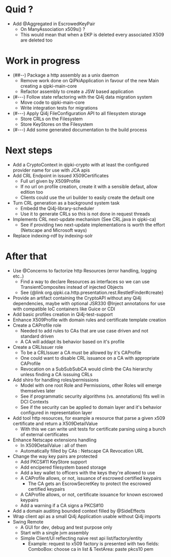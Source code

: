 
# Quid ?

* Add @Aggregated in EscrowedKeyPair
  * On ManyAssociation<X509> x509s() ?
  * This would mean that when a EKP is deleted every associated X509 are deleted too


# Work in progress

* (##--) Package a http assembly as a unix daemon
  * Remove work done on QiPkiApplication in favour of the new Main creating a qipki-main-core
  * Refactor assembly to create a JSW based application
* (#---) Follow state refactoring with the Qi4j data migration system
  * Move code to qipki-main-core
  * Write integration tests for migrations
* (#---) Apply Qi4j FileConfiguration API to all filesystem storage
  * Store CRLs on the Filesystem
  * Store KeyStores on the Filesystem
* (#---) Add some generated documentation to the build process


# Next steps

* Add a CryptoContext in qipki-crypto with at least the configured provider name for use with JCA apis
* Add CRL Endpoint in issued X509Certificates
  * Full url given by X509Profile
  * If no url on profile creation, create it with a sensible defaut, allow edition too
  * Clients could use the uri builder to easily create the default one 
* Turn CRL generation as a background system task
  * Embedd the Qi4j-library-scheduler
  * Use it to generate CRLs so this is not done in request threads
* Implements CRL next-update mechanism (See CRL.java in qipki-ca)
  * See if providing two next-update implementations is worth the effort (Netscape and Microsoft ways)
* Replace indexing-rdf by indexing-solr


# After that

* Use @Concerns to factorize http Resources (error handling, logging etc..)
  * Find a way to declare Resources as interfaces so we can use TransientComposites instead of injected Objects
  * See {@link org.qipki.ca.http.presentation.rest.RestletFinder#create}
* Provide an artifact containing the CryptoAPI without any Qi4j dependencies, maybe with optional JSR330 @Inject annotations for use with compatible IoC containers like Guice or CDI
* Add basic profiles creation in Qi4j-test-support
* Enhance X509Profile with domain rules and certificate template creation
* Create a CAProfile role
  * Needed to add rules to CAs that are use case driven and not standard driven
  * A CA will addapt its behavior based on it's profile
* Create a CRLIssuer role
  * To be a CRLIssuer a CA must be allowed by it's CAProfile
  * One could want to disable CRL issuance on a CA with appropriate CAProfile
  * Revocation on a SubSubSubCA would climb the CAs hierarchy unless finding a CA isssuing CRLs
* Add shiro for handling roles/permissions
  * Model with one root Role and Permissions, other Roles will emerge themselves later
  * See if programmatic security algorithms (vs. annotations) fits well in DCI Contexts
  * See if the security can be applied to domain layer and it's behavior configured in representation layer
* Add tool http resources, for example a resource that parse a given x509 certificate and return a X509DetailValue
  * With this we can write unit tests for certificate parsing using a bunch of external certificates
* Enhance Netscape extensions handling
  * In X509DetailValue : all of them
  * Automatically filled by CAs : Netscape CA Revocation URL
* Change the way key pairs are protected
  * Add PKCS#11 KeyStore support
  * Add encipered filesystem based storage
  * Add a key wallet to officers with the keys they're allowed to use
  * A CAProfile allows, or not, issuance of escrowed certified keypairs
    * The CA gets an EscrowSecretKey to protect the escrowed certified keypairs
  * A CAProfile allows, or not, certificate issuance for known escrowed keypairs
  * Add a warning if a CA signs a PKCS#10 
* Add a domain auditing bounded context filled by @SideEffects
* Wrap client api as a small Qi4j Application usable without Qi4j imports
* Swing Remote
  * A GUI for dev, debug and test purpose only
  * Start with a single jvm assembly
  * Simple Client/UI reflecting naive rest api list/factory/entity
    * Example: request to x509 factory is presented with two fields:    ComboBox: choose ca in list & TextArea: paste pkcs10 pem
